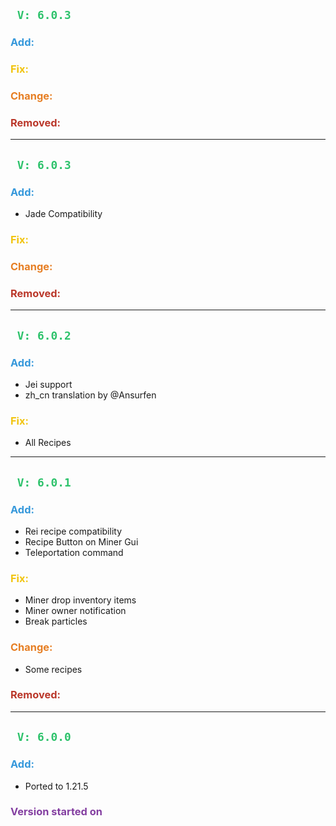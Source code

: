 ## <span style="color:#2DC26B;">` V: 6.0.3`</span>
### <span style="color:#3598DB;"> **Add**:</span>
### <span style="color:#F1C40F;"> **Fix**:</span>
### <span style="color:#E67E23;"> **Change**:</span>
### <span style="color:#BA372A;"> **Removed**:</span>

---

## <span style="color:#2DC26B;">` V: 6.0.3`</span>
### <span style="color:#3598DB;"> **Add**:</span>
- Jade Compatibility
### <span style="color:#F1C40F;"> **Fix**:</span>
### <span style="color:#E67E23;"> **Change**:</span>
### <span style="color:#BA372A;"> **Removed**:</span>

---

## <span style="color:#2DC26B;">` V: 6.0.2`</span>
### <span style="color:#3598DB;"> **Add**:</span>
- Jei support
- zh_cn translation by @Ansurfen
### <span style="color:#F1C40F;"> **Fix**:</span>
- All Recipes

---

## <span style="color:#2DC26B;">` V: 6.0.1`</span>
### <span style="color:#3598DB;"> **Add**:</span>
- Rei recipe compatibility
- Recipe Button on Miner Gui
- Teleportation command
### <span style="color:#F1C40F;"> **Fix**:</span>
- Miner drop inventory items
- Miner owner notification
- Break particles
### <span style="color:#E67E23;"> **Change**:</span>
- Some recipes
### <span style="color:#BA372A;"> **Removed**:</span>

---

## <span style="color:#2DC26B;">` V: 6.0.0`</span>
### <span style="color:#3598DB;"> **Add**:</span>
- Ported to 1.21.5

### <span style="color:#843FA1;"> **Version started on**</span>
